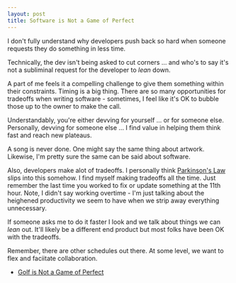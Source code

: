 ```yaml
---
layout: post
title: Software is Not a Game of Perfect
---
```


I don't fully understand why developers push back so hard when someone requests they do something in less time.

Technically, the dev isn't being asked to cut corners &hellip; and who's to say it's not a subliminal request for the developer to _lean_ down.

A part of me feels it a compelling challenge to give them something within their constraints. Timing is a big thing. There are so many opportunities for tradeoffs when writing software - sometimes, I feel like it's OK to bubble those up to the owner to make the call.

Understandably, you're either devving for yourself &hellip; or for someone else. Personally, devving for someone else ... I find value in helping them think fast and reach new plateaus.

A song is never done. One might say the same thing about artwork. Likewise, I'm pretty sure the same can be said about software.

Also, developers make alot of tradeoffs. 
I personally think [Parkinson's Law](https://en.wikipedia.org/wiki/Parkinson's_law) slips into this somehow. I find myself making tradeoffs all the time. Just remember the last time you worked to fix or update something at the 11th hour. Note, I didn't say working overtime - I'm just talking about the heighened productivity we seem to have when we strip away everything unnecessary.

If someone asks me to do it faster I look and we talk about things we can _lean_ out. It'll likely be a different end product but most folks have been OK with the tradeoffs.

Remember, there are other schedules out there. At some level, we want to flex and faciitate collaboration.

- [Golf is Not a Game of Perfect](http://www.amazon.com/gp/product/B000SEJ2GG/)
